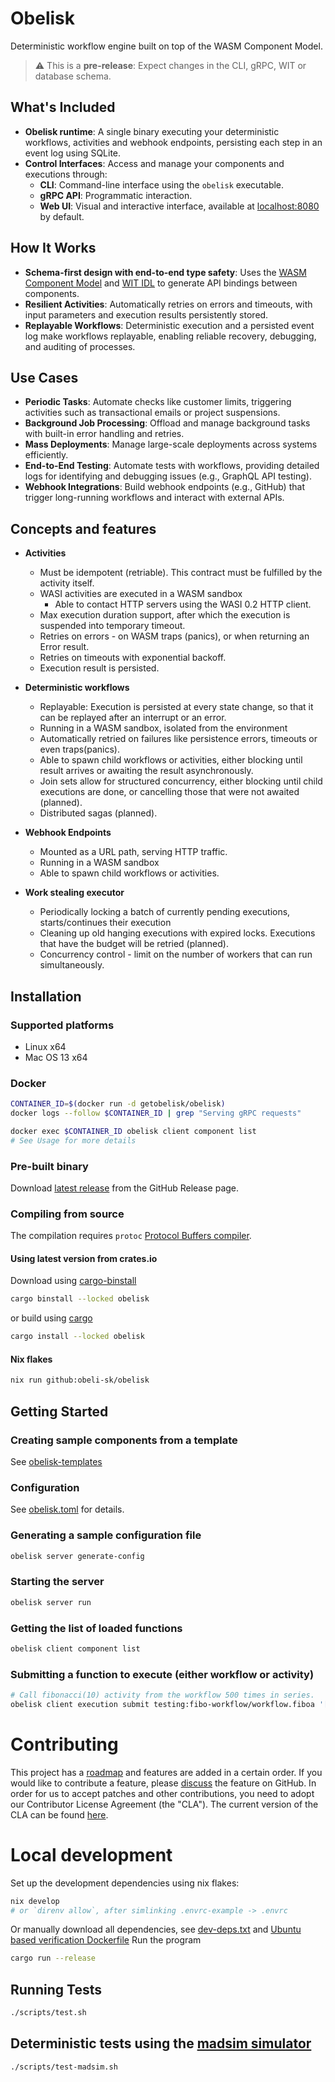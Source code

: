 # Obelisk
Deterministic workflow engine built on top of the WASM Component Model.

> ⚠️ This is a **pre-release**: Expect changes in the CLI, gRPC, WIT or database schema.

## What's Included
* **Obelisk runtime**: A single binary executing your deterministic workflows, activities and webhook endpoints, persisting each step in an event log using SQLite.
* **Control Interfaces**: Access and manage your components and executions through:
  - **CLI**: Command-line interface using the `obelisk` executable.
  - **gRPC API**: Programmatic interaction.
  - **Web UI**: Visual and interactive interface, available at [localhost:8080](http://127.0.0.1:8080) by default.

## How It Works
* **Schema-first design with end-to-end type safety**: Uses the [WASM Component Model](https://component-model.bytecodealliance.org/) and [WIT IDL](https://component-model.bytecodealliance.org/design/wit.html) to generate API bindings between components.
* **Resilient Activities**: Automatically retries on errors and timeouts, with input parameters and execution results persistently stored.
* **Replayable Workflows**: Deterministic execution and a persisted event log make workflows replayable, enabling reliable recovery, debugging, and auditing of processes.

## Use Cases
* **Periodic Tasks**: Automate checks like customer limits, triggering activities such as transactional emails or project suspensions.
* **Background Job Processing**: Offload and manage background tasks with built-in error handling and retries.
* **Mass Deployments**: Manage large-scale deployments across systems efficiently.
* **End-to-End Testing**: Automate tests with workflows, providing detailed logs for identifying and debugging issues (e.g., GraphQL API testing).
* **Webhook Integrations**: Build webhook endpoints (e.g., GitHub) that trigger long-running workflows and interact with external APIs.

## Concepts and features
* **Activities**
    * Must be idempotent (retriable). This contract must be fulfilled by the activity itself.
    * WASI activities are executed in a WASM sandbox
        * Able to contact HTTP servers using the WASI 0.2 HTTP client.
    * Max execution duration support, after which the execution is suspended into temporary timeout.
    * Retries on errors - on WASM traps (panics), or when returning an Error result.
    * Retries on timeouts with exponential backoff.
    * Execution result is persisted.

* **Deterministic workflows**
    * Replayable: Execution is persisted at every state change, so that it can be replayed after an interrupt or an error.
    * Running in a WASM sandbox, isolated from the environment
    * Automatically retried on failures like persistence errors, timeouts or even traps(panics).
    * Able to spawn child workflows or activities, either blocking until result arrives or awaiting the result asynchronously.
    * Join sets allow for structured concurrency, either blocking until child executions are done, or cancelling those that were not awaited (planned).
    * Distributed sagas (planned).

* **Webhook Endpoints**
    * Mounted as a URL path, serving HTTP traffic.
    * Running in a WASM sandbox
    * Able to spawn child workflows or activities.

* **Work stealing executor**
    * Periodically locking a batch of currently pending executions, starts/continues their execution
    * Cleaning up old hanging executions with expired locks. Executions that have the budget will be retried (planned).
    * Concurrency control - limit on the number of workers that can run simultaneously.

## Installation
### Supported platforms
* Linux x64
* Mac OS 13 x64

### Docker
```sh
CONTAINER_ID=$(docker run -d getobelisk/obelisk)
docker logs --follow $CONTAINER_ID | grep "Serving gRPC requests"
```
```sh
docker exec $CONTAINER_ID obelisk client component list
# See Usage for more details
```

### Pre-built binary
Download [latest release](https://github.com/obeli-sk/obelisk/releases/latest) from the GitHub Release page.

### Compiling from source
The compilation requires `protoc` [Protocol Buffers compiler](https://protobuf.dev/downloads/).

#### Using latest version from crates.io
Download using [cargo-binstall](https://crates.io/crates/cargo-binstall)
```sh
cargo binstall --locked obelisk
```
or build using [cargo](https://rustup.rs/)
```sh
cargo install --locked obelisk
```

#### Nix flakes
```sh
nix run github:obeli-sk/obelisk
```

## Getting Started

### Creating sample components from a template
See [obelisk-templates](https://github.com/obeli-sk/obelisk-templates/)

### Configuration
See [obelisk.toml](obelisk.toml) for details.

### Generating a sample configuration file
```sh
obelisk server generate-config
```

### Starting the server
```sh
obelisk server run
```

### Getting the list of loaded functions
```sh
obelisk client component list
```

### Submitting a function to execute (either workflow or activity)
```sh
# Call fibonacci(10) activity from the workflow 500 times in series.
obelisk client execution submit testing:fibo-workflow/workflow.fiboa '[10, 500]' --follow
```

# Contributing
This project has a [roadmap](ROADMAP.md) and features are added in a certain order.
If you would like to contribute a feature, please [discuss](https://github.com/obeli-sk/obelisk/discussions) the feature on GitHub.
In order for us to accept patches and other contributions, you need to adopt our Contributor License Agreement (the "CLA").
The current version of the CLA can be found [here](https://cla-assistant.io/obeli-sk/obelisk).

# Local development
Set up the development dependencies using nix flakes:
```sh
nix develop
# or `direnv allow`, after simlinking .envrc-example -> .envrc
```
Or manually download all dependencies, see [dev-deps.txt](dev-deps.txt) and [Ubuntu based verification Dockerfile](.github/workflows/release/verify/ubuntu-24.04-install.Dockerfile)
Run the program
```sh
cargo run --release
```

## Running Tests
```sh
./scripts/test.sh
```

## Deterministic tests using the [madsim simulator](https://github.com/madsim-rs/madsim)
```sh
./scripts/test-madsim.sh
```
